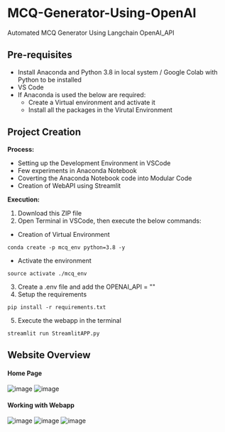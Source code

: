 # MCQ-Generator-Using-OpenAI
Automated MCQ Generator Using Langchain OpenAI_API

## Pre-requisites
  - Install Anaconda and Python 3.8 in local system / Google Colab with Python to be installed
  - VS Code
  - If Anaconda is used the below are required:
	  - Create a Virtual environment and activate it
	  - Install all the packages in the Virutal Environment
   
## Project Creation
**Process:**
  - Setting up the Development Environment in VSCode
  - Few experiments in Anaconda Notebook
  - Coverting the Anaconda Notebook code into Modular Code
  - Creation of WebAPI using Streamlit

**Execution:**
1. Download this ZIP file
2. Open Terminal in VSCode, then execute the below commands:
- Creation of Virtual Environment
```
conda create -p mcq_env python=3.8 -y
```
- Activate the environment
```
source activate ./mcq_env
```
3. Create a .env file and add the OPENAI_API = "<key>"
4. Setup the requirements
```
pip install -r requirements.txt
```
5. Execute the webapp in the terminal
```
streamlit run StreamlitAPP.py
```

## Website Overview
#### Home Page
![image](https://github.com/Kowshik-407/MCQ-Generator-Using-OpenAI/assets/66817358/273953b2-35f2-4ee2-99e0-c345a11d6e32)
![image](https://github.com/Kowshik-407/MCQ-Generator-Using-OpenAI/assets/66817358/518c1d3f-8464-459f-b842-b6740bc4ea23)

#### Working with Webapp
![image](https://github.com/Kowshik-407/MCQ-Generator-Using-OpenAI/assets/66817358/2e6ddccd-5e3c-4c6d-9438-2e57c274144f)
![image](https://github.com/Kowshik-407/MCQ-Generator-Using-OpenAI/assets/66817358/355ab37c-ac27-48fe-ad3e-f3c11ece1b13)
![image](https://github.com/Kowshik-407/MCQ-Generator-Using-OpenAI/assets/66817358/be7012b5-52f5-4005-a44e-a86c0b8be1e2)

